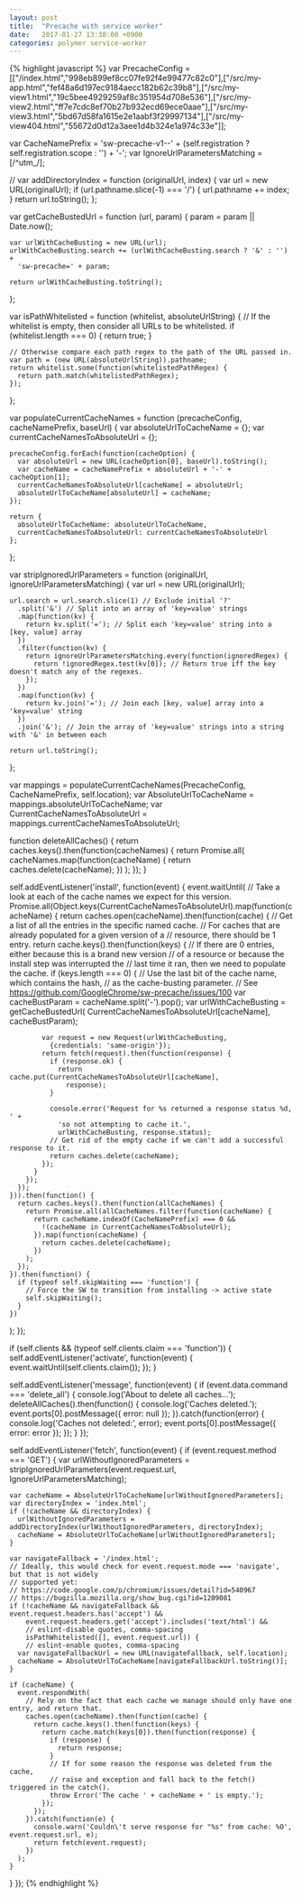 ```yaml
---
layout: post
title:  "Precache with service worker"
date:   2017-01-27 13:38:00 +0900
categories: polymer service-worker
---
```


{% highlight javascript %}
var PrecacheConfig = [["/index.html","998eb899ef8cc07fe92f4e99477c82c0"],["/src/my-app.html","fef48a6d197ec9184aecc182b62c39b8"],["/src/my-view1.html","19c5bee4929259af8c351954d708e536"],["/src/my-view2.html","ff7e7cdc8ef70b27b932ecd69ece0aae"],["/src/my-view3.html","5bd67d58fa1615e2e1aabf3f29997134"],["/src/my-view404.html","55672d0d12a3aee1d4b324e1a974c33e"]];

var CacheNamePrefix = 'sw-precache-v1--' + (self.registration ? self.registration.scope : '') + '-';
var IgnoreUrlParametersMatching = [/^utm_/];

//
var addDirectoryIndex = function (originalUrl, index) {
    var url = new URL(originalUrl);
    if (url.pathname.slice(-1) === '/') {
      url.pathname += index;
    }
    return url.toString();
  };

var getCacheBustedUrl = function (url, param) {
    param = param || Date.now();

    var urlWithCacheBusting = new URL(url);
    urlWithCacheBusting.search += (urlWithCacheBusting.search ? '&' : '') +
      'sw-precache=' + param;

    return urlWithCacheBusting.toString();
  };

var isPathWhitelisted = function (whitelist, absoluteUrlString) {
    // If the whitelist is empty, then consider all URLs to be whitelisted.
    if (whitelist.length === 0) {
      return true;
    }

    // Otherwise compare each path regex to the path of the URL passed in.
    var path = (new URL(absoluteUrlString)).pathname;
    return whitelist.some(function(whitelistedPathRegex) {
      return path.match(whitelistedPathRegex);
    });
  };

var populateCurrentCacheNames = function (precacheConfig,
    cacheNamePrefix, baseUrl) {
    var absoluteUrlToCacheName = {};
    var currentCacheNamesToAbsoluteUrl = {};

    precacheConfig.forEach(function(cacheOption) {
      var absoluteUrl = new URL(cacheOption[0], baseUrl).toString();
      var cacheName = cacheNamePrefix + absoluteUrl + '-' + cacheOption[1];
      currentCacheNamesToAbsoluteUrl[cacheName] = absoluteUrl;
      absoluteUrlToCacheName[absoluteUrl] = cacheName;
    });

    return {
      absoluteUrlToCacheName: absoluteUrlToCacheName,
      currentCacheNamesToAbsoluteUrl: currentCacheNamesToAbsoluteUrl
    };
  };

var stripIgnoredUrlParameters = function (originalUrl,
    ignoreUrlParametersMatching) {
    var url = new URL(originalUrl);

    url.search = url.search.slice(1) // Exclude initial '?'
      .split('&') // Split into an array of 'key=value' strings
      .map(function(kv) {
        return kv.split('='); // Split each 'key=value' string into a [key, value] array
      })
      .filter(function(kv) {
        return ignoreUrlParametersMatching.every(function(ignoredRegex) {
          return !ignoredRegex.test(kv[0]); // Return true iff the key doesn't match any of the regexes.
        });
      })
      .map(function(kv) {
        return kv.join('='); // Join each [key, value] array into a 'key=value' string
      })
      .join('&'); // Join the array of 'key=value' strings into a string with '&' in between each

    return url.toString();
  };


var mappings = populateCurrentCacheNames(PrecacheConfig, CacheNamePrefix, self.location);
var AbsoluteUrlToCacheName = mappings.absoluteUrlToCacheName;
var CurrentCacheNamesToAbsoluteUrl = mappings.currentCacheNamesToAbsoluteUrl;

function deleteAllCaches() {
  return caches.keys().then(function(cacheNames) {
    return Promise.all(
      cacheNames.map(function(cacheName) {
        return caches.delete(cacheName);
      })
    );
  });
}

self.addEventListener('install', function(event) {
  event.waitUntil(
    // Take a look at each of the cache names we expect for this version.
    Promise.all(Object.keys(CurrentCacheNamesToAbsoluteUrl).map(function(cacheName) {
      return caches.open(cacheName).then(function(cache) {
        // Get a list of all the entries in the specific named cache.
        // For caches that are already populated for a given version of a
        // resource, there should be 1 entry.
        return cache.keys().then(function(keys) {
          // If there are 0 entries, either because this is a brand new version
          // of a resource or because the install step was interrupted the
          // last time it ran, then we need to populate the cache.
          if (keys.length === 0) {
            // Use the last bit of the cache name, which contains the hash,
            // as the cache-busting parameter.
            // See https://github.com/GoogleChrome/sw-precache/issues/100
            var cacheBustParam = cacheName.split('-').pop();
            var urlWithCacheBusting = getCacheBustedUrl(
              CurrentCacheNamesToAbsoluteUrl[cacheName], cacheBustParam);

            var request = new Request(urlWithCacheBusting,
              {credentials: 'same-origin'});
            return fetch(request).then(function(response) {
              if (response.ok) {
                return cache.put(CurrentCacheNamesToAbsoluteUrl[cacheName],
                  response);
              }

              console.error('Request for %s returned a response status %d, ' +
                'so not attempting to cache it.',
                urlWithCacheBusting, response.status);
              // Get rid of the empty cache if we can't add a successful response to it.
              return caches.delete(cacheName);
            });
          }
        });
      });
    })).then(function() {
      return caches.keys().then(function(allCacheNames) {
        return Promise.all(allCacheNames.filter(function(cacheName) {
          return cacheName.indexOf(CacheNamePrefix) === 0 &&
            !(cacheName in CurrentCacheNamesToAbsoluteUrl);
          }).map(function(cacheName) {
            return caches.delete(cacheName);
          })
        );
      });
    }).then(function() {
      if (typeof self.skipWaiting === 'function') {
        // Force the SW to transition from installing -> active state
        self.skipWaiting();
      }
    })
  );
});

if (self.clients && (typeof self.clients.claim === 'function')) {
  self.addEventListener('activate', function(event) {
    event.waitUntil(self.clients.claim());
  });
}

self.addEventListener('message', function(event) {
  if (event.data.command === 'delete_all') {
    console.log('About to delete all caches...');
    deleteAllCaches().then(function() {
      console.log('Caches deleted.');
      event.ports[0].postMessage({
        error: null
      });
    }).catch(function(error) {
      console.log('Caches not deleted:', error);
      event.ports[0].postMessage({
        error: error
      });
    });
  }
});


self.addEventListener('fetch', function(event) {
  if (event.request.method === 'GET') {
    var urlWithoutIgnoredParameters = stripIgnoredUrlParameters(event.request.url,
      IgnoreUrlParametersMatching);

    var cacheName = AbsoluteUrlToCacheName[urlWithoutIgnoredParameters];
    var directoryIndex = 'index.html';
    if (!cacheName && directoryIndex) {
      urlWithoutIgnoredParameters = addDirectoryIndex(urlWithoutIgnoredParameters, directoryIndex);
      cacheName = AbsoluteUrlToCacheName[urlWithoutIgnoredParameters];
    }

    var navigateFallback = '/index.html';
    // Ideally, this would check for event.request.mode === 'navigate', but that is not widely
    // supported yet:
    // https://code.google.com/p/chromium/issues/detail?id=540967
    // https://bugzilla.mozilla.org/show_bug.cgi?id=1209081
    if (!cacheName && navigateFallback && event.request.headers.has('accept') &&
        event.request.headers.get('accept').includes('text/html') &&
        // eslint-disable quotes, comma-spacing
        isPathWhitelisted([], event.request.url)) {
        // eslint-enable quotes, comma-spacing
      var navigateFallbackUrl = new URL(navigateFallback, self.location);
      cacheName = AbsoluteUrlToCacheName[navigateFallbackUrl.toString()];
    }

    if (cacheName) {
      event.respondWith(
        // Rely on the fact that each cache we manage should only have one entry, and return that.
        caches.open(cacheName).then(function(cache) {
          return cache.keys().then(function(keys) {
            return cache.match(keys[0]).then(function(response) {
              if (response) {
                return response;
              }
              // If for some reason the response was deleted from the cache,
              // raise and exception and fall back to the fetch() triggered in the catch().
              throw Error('The cache ' + cacheName + ' is empty.');
            });
          });
        }).catch(function(e) {
          console.warn('Couldn\'t serve response for "%s" from cache: %O', event.request.url, e);
          return fetch(event.request);
        })
      );
    }
  }
});
{% endhighlight %}
